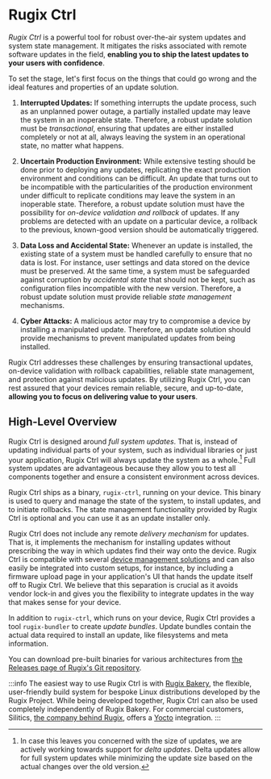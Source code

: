 # Rugix Ctrl

_Rugix Ctrl_ is a powerful tool for robust over-the-air system updates and system state management. It mitigates the risks associated with remote software updates in the field, **enabling you to ship the latest updates to your users with confidence**.

To set the stage, let's first focus on the things that could go wrong and the ideal features and properties of an update solution.

1. **Interrupted Updates:** If something interrupts the update process, such as an unplanned power outage, a partially installed update may leave the system in an inoperable state. Therefore, a robust update solution must be _transactional_, ensuring that updates are either installed completely or not at all, always leaving the system in an operational state, no matter what happens.

2. **Uncertain Production Environment:** While extensive testing should be done prior to deploying any updates, replicating the exact production environment and conditions can be difficult. An update that turns out to be incompatible with the particularities of the production environment under difficult to replicate conditions may leave the system in an inoperable state. Therefore, a robust update solution must have the possibility for _on-device validation and rollback_ of updates. If any problems are detected with an update on a particular device, a rollback to the previous, known-good version should be automatically triggered.

3. **Data Loss and Accidental State:** Whenever an update is installed, the existing state of a system must be handled carefully to ensure that no data is lost. For instance, user settings and data stored on the device must be preserved. At the same time, a system must be safeguarded against corruption by _accidental state_ that should not be kept, such as configuration files incompatible with the new version. Therefore, a robust update solution must provide reliable _state management_ mechanisms.

4. **Cyber Attacks:** A malicious actor may try to compromise a device by installing a manipulated update. Therefore, an update solution should provide mechanisms to prevent manipulated updates from being installed.

Rugix Ctrl addresses these challenges by ensuring transactional updates, on-device validation with rollback capabilities, reliable state management, and protection against malicious updates. By utilizing Rugix Ctrl, you can rest assured that your devices remain reliable, secure, and up-to-date, **allowing you to focus on delivering value to your users**.


## High-Level Overview

Rugix Ctrl is designed around _full system updates_. That is, instead of updating individual parts of your system, such as individual libraries or just your application, Rugix Ctrl will always update the system as a whole.[^delta-updates] Full system updates are advantageous because they allow you to test all components together and ensure a consistent environment across devices.

[^delta-updates]: In case this leaves you concerned with the size of updates, we are actively working towards support for _delta updates_. Delta updates allow for full system updates while minimizing the update size based on the actual changes over the old version.

Rugix Ctrl ships as a binary, `rugix-ctrl`, running on your device. This binary is used to query and manage the state of the system, to install updates, and to initiate rollbacks. The state management functionality provided by Rugix Ctrl is optional and you can use it as an update installer only.

Rugix Ctrl does not include any remote _delivery mechanism_ for updates. That is, it implements the mechanism for installing updates without prescribing the way in which updates find their way onto the device. Rugix Ctrl is compatible with several [device management solutions](./advanced/device-management.md) and can also easily be integrated into custom setups, for instance, by including a firmware upload page in your application's UI that hands the update itself off to Rugix Ctrl. We believe that this separation is crucial as it avoids vendor lock-in and gives you the flexibility to integrate updates in the way that makes sense for your device.

In addition to `rugix-ctrl`, which runs on your device, Rugix Ctrl provides a tool `rugix-bundler` to create _update bundles_. Update bundles contain the actual data required to install an update, like filesystems and meta information.

You can download pre-built binaries for various architectures from [the Releases page of Rugix's Git repository](https://github.com/silitics/rugix/releases/).

:::info
The easiest way to use Rugix Ctrl is with [Rugix Bakery](../bakery/index.md), the flexible, user-friendly build system for bespoke Linux distributions developed by the Rugix Project. While being developed together, Rugix Ctrl can also be used completely independently of Rugix Bakery. For commercial customers, Silitics, [the company behind Rugix](/open-source-commitment), offers a [Yocto](https://www.yoctoproject.org/) integration.
:::